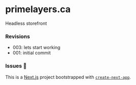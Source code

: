 # primelayers.ca
Headless storefront 

### Revisions
- 003: lets start working
- 001: initial commit


### Issues 🥲

This is a [Next.js](https://nextjs.org/) project bootstrapped with [`create-next-app`](https://github.com/vercel/next.js/tree/canary/packages/create-next-app).
